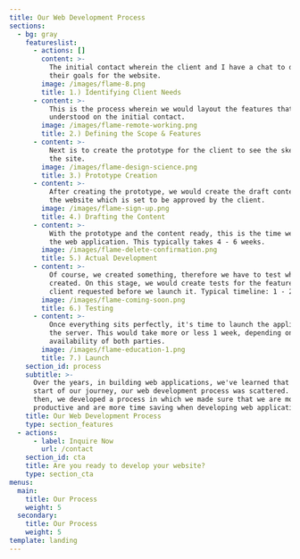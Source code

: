 ```yaml
---
title: Our Web Development Process
sections:
  - bg: gray
    featureslist:
      - actions: []
        content: >-
          The initial contact wherein the client and I have a chat to determine
          their goals for the website.
        image: /images/flame-8.png
        title: 1.) Identifying Client Needs
      - content: >-
          This is the process wherein we would layout the features that we
          understood on the initial contact.
        image: /images/flame-remote-working.png
        title: 2.) Defining the Scope & Features
      - content: >-
          Next is to create the prototype for the client to see the skeleton of
          the site.
        image: /images/flame-design-science.png
        title: 3.) Prototype Creation
      - content: >-
          After creating the prototype, we would create the draft content for
          the website which is set to be approved by the client.
        image: /images/flame-sign-up.png
        title: 4.) Drafting the Content
      - content: >-
          With the prototype and the content ready, this is the time we develop
          the web application. This typically takes 4 - 6 weeks.
        image: /images/flame-delete-confirmation.png
        title: 5.) Actual Development
      - content: >-
          Of course, we created something, therefore we have to test what we've
          created. On this stage, we would create tests for the features the
          client requested before we launch it. Typical timeline: 1 - 2 weeks.
        image: /images/flame-coming-soon.png
        title: 6.) Testing
      - content: >-
          Once everything sits perfectly, it's time to launch the application to
          the server. This would take more or less 1 week, depending on the
          availability of both parties.
        image: /images/flame-education-1.png
        title: 7.) Launch
    section_id: process
    subtitle: >-
      Over the years, in building web applications, we've learned that at the
      start of our journey, our web development process was scattered. Since
      then, we developed a process in which we made sure that we are more
      productive and are more time saving when developing web applications.
    title: Our Web Development Process
    type: section_features
  - actions:
      - label: Inquire Now
        url: /contact
    section_id: cta
    title: Are you ready to develop your website?
    type: section_cta
menus:
  main:
    title: Our Process
    weight: 5
  secondary:
    title: Our Process
    weight: 5
template: landing
---
```


